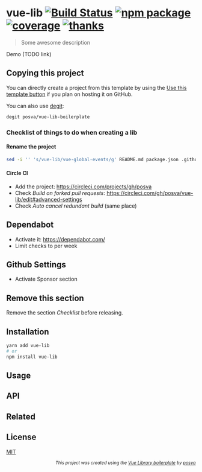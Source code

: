# vue-lib [![Build Status](https://badgen.net/circleci/github/posva/vue-lib/master)](https://circleci.com/gh/posva/vue-lib) [![npm package](https://badgen.net/npm/v/vue-lib)](https://www.npmjs.com/package/vue-lib) [![coverage](https://badgen.net/codecov/c/github/posva/vue-lib/master)](https://codecov.io/github/posva/vue-lib) [![thanks](https://badgen.net/badge/thanks/♥/pink)](https://github.com/posva/thanks)

> Some awesome description

Demo (TODO link)

## Copying this project

You can directly create a project from this template by using the [Use this template button](https://github.com/posva/vue-lib-boilerplate/generate) if you plan on hosting it on GitHub.

You can also use [degit](https://github.com/Rich-Harris/degit):

```sh
degit posva/vue-lib-boilerplate
```

### Checklist of things to do when creating a lib

#### Rename the project

```sh
sed -i '' 's/vue-lib/vue-global-events/g' README.md package.json .github/workflows/release-tag.yml
```

#### Circle CI

- Add the project: https://circleci.com/projects/gh/posva
- Check _Build on forked pull requests_: https://circleci.com/gh/posva/vue-lib/edit#advanced-settings
- Check _Auto cancel redundant build_ (same place)

## Dependabot

- Activate it: https://dependabot.com/
- Limit checks to per week

## Github Settings

- Activate Sponsor section

## Remove this section

Remove the section _Checklist_ before releasing.

## Installation

```sh
yarn add vue-lib
# or
npm install vue-lib
```

## Usage

## API

## Related

## License

[MIT](http://opensource.org/licenses/MIT)

<div align="right">
<sub><em>
This project was created using the <a href="https://github.com/posva/vue-lib-boilerplate" rel="nofollow">Vue Library boilerplate</a> by <a href="https://github.com/posva" rel="nofollow">posva</a>
</em></sub>
</div>
